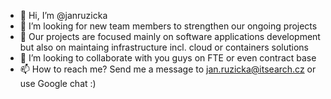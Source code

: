 - 👋 Hi, I’m @janruzicka
- 👀 I’m looking for new team members to strengthen our ongoing projects 
- 🌱 Our projects are focused mainly on software applications development but also on maintaing infrastructure incl. cloud or containers solutions
- 💞️ I’m looking to collaborate with you guys on FTE or even contract base
- 📫 How to reach me? Send me a message to jan.ruzicka@itsearch.cz or use Google chat :)

<!---
janruzicka/janruzicka is a ✨ special ✨ repository because its `README.md` (this file) appears on your GitHub profile.
You can click the Preview link to take a look at your changes.
--->
